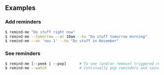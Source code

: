 ## Examples

### Add reminders
``` sh
$ remind-me "Do stuff right now"
$ remind-me --tomorrow --at 10am --to "Do stuff tomorrow morning"
$ remind-me --on 'nov 1' --to "Do stuff in November"
```

### See reminders
``` sh
$ remind-me [--peek | --pop]      # To see (and/or remove) triggered reminders
$ remind-me --watch               # Continually pop reminders and sound the system bell
```